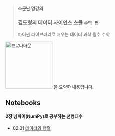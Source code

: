 > #### 소문난 명강의
> ### 김도형의 데이터 사이언스 스쿨 `수학 편`
> 파이썬 라이브러리로 배우는 데이터 과학 필수 수학

<img width="150" alt="코로나아웃" src="https://user-images.githubusercontent.com/45453533/83346193-4eee2900-a355-11ea-9f35-b9f451aba048.png"> 을 요약한 내용입니다.
<br>

## Notebooks
#### 2장 넘파이(NumPy)로 공부하는 선형대수
- 02.01 [데이터와 행렬](https://nbviewer.jupyter.org/github/dataminegames/Mathematics/blob/master/%5B%EC%9A%94%EC%95%BD%5D%EA%B9%80%EB%8F%84%ED%98%95%EC%9D%98_%EB%8D%B0%EC%9D%B4%ED%84%B0%EC%82%AC%EC%9D%B4%EC%96%B8%EC%8A%A4%EC%8A%A4%EC%BF%A8_%EC%88%98%ED%95%99%ED%8E%B8/02.01%20%E1%84%83%E1%85%A6%E1%84%8B%E1%85%B5%E1%84%90%E1%85%A5%E1%84%8B%E1%85%AA%20%E1%84%92%E1%85%A2%E1%86%BC%E1%84%85%E1%85%A7%E1%86%AF.ipynb)
